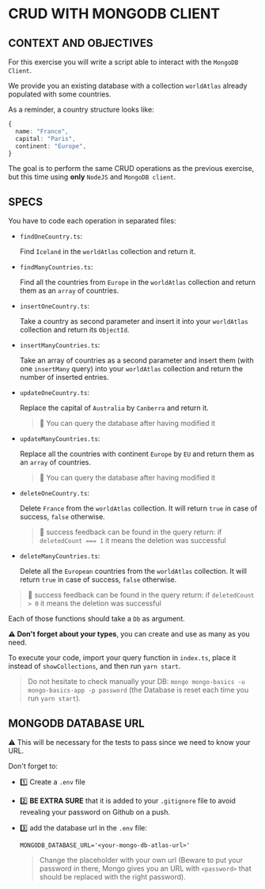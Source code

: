 # CRUD WITH MONGODB CLIENT

## CONTEXT AND OBJECTIVES

For this exercise you will write a script able to interact with the `MongoDB Client`.

We provide you an existing database with a collection `worldAtlas` already populated with some countries.

As a reminder, a country structure looks like:

```typescript
{
  name: "France",
  capital: "Paris",
  continent: "Europe",
}
```

The goal is to perform the same CRUD operations as the previous exercise, but this time using **only** `NodeJS` and `MongoDB client`.

## SPECS

You have to code each operation in separated files:

- `findOneCountry.ts`:

  Find `Iceland` in the `worldAtlas` collection and return it.

- `findManyCountries.ts`:

  Find all the countries from `Europe` in the `worldAtlas` collection and return them as an `array` of countries.

- `insertOneCountry.ts`:

  Take a country as second parameter and insert it into your `worldAtlas` collection and return its `ObjectId`.

- `insertManyCountries.ts`:

  Take an array of countries as a second parameter and insert them (with one `insertMany` query) into your `worldAtlas` collection and return the number of inserted entries.

- `updateOneCountry.ts`:

  Replace the capital of `Australia` by `Canberra` and return it.
  > 🔎 You can query the database after having modified it

- `updateManyCountries.ts`:

  Replace all the countries with continent `Europe` by `EU` and return them as an `array` of countries.
  > 🔎 You can query the database after having modified it

- `deleteOneCountry.ts`:

  Delete `France` from the `worldAtlas` collection. It will return `true` in case of success, `false` otherwise.
  > 🔎 success feedback can be found in the query return: if `deletedCount === 1` it means the deletion was successful

- `deleteManyCountries.ts`:

  Delete all the `European` countries from the `worldAtlas` collection. It will return `true` in case of success, `false` otherwise.
 > 🔎 success feedback can be found in the query return: if `deletedCount > 0` it means the deletion was successful

Each of those functions should take a `Db` as argument.

**⚠️ Don't forget about your types**, you can create and use as many as you need.

To execute your code, import your query function in `index.ts`, place it instead of `showCollections`, and then run `yarn start`.

> Do not hesitate to check manually your DB: `mongo mongo-basics -u mongo-basics-app -p password` (the Database is reset each time you run `yarn start`).

## MONGODB DATABASE URL

⚠️ This will be necessary for the tests to pass since we need to know your URL.

Don't forget to:

- 1️⃣ Create a `.env` file
- 2️⃣ **BE EXTRA SURE** that it is added to your `.gitignore` file to avoid revealing your password on Github on a push.
- 3️⃣ add the database url in the `.env` file:

  ```shell
  MONGODB_DATABASE_URL='<your-mongo-db-atlas-url>'
  ```

  > Change the placeholder with your own url (Beware to put your password in there, Mongo gives you an URL with `<password>` that should be replaced with the right password).

